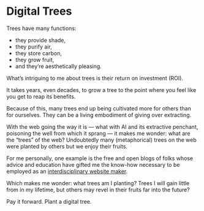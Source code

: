 # Digital Trees

Trees have many functions:

- they provide shade,
- they purify air,
- they store carbon,
- they grow fruit,
- and they’re aesthetically pleasing.

What’s intriguing to me about trees is their return on investment (ROI). 

It takes years, even decades, to grow a tree to the point where you feel like you get to reap its benefits.

Because of this, many trees end up being cultivated more for others than for ourselves. They can be a living embodiment of giving over extracting.

With the web going the way it is — what with AI and its extractive penchant, poisoning the well from which it sprang — it makes me wonder: what are the “trees” of the web? Undoubtedly many (metaphorical) trees on the web were planted by others but we enjoy their fruits.

For me personally, one example is the free and open blogs of folks whose advice and education have gifted me the know-how necessary to be employed as an [interdisciplinary website maker](https://blog.jim-nielsen.com/2024/interdisciplinary-website-maker/).

Which makes me wonder: what trees am I planting? Trees I will gain little from in my lifetime, but others may revel in their fruits far into the future?

Pay it forward. Plant a digital tree.